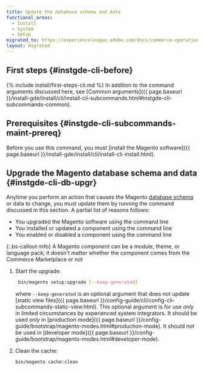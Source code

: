 ```yaml
---
title: Update the database schema and data
functional_areas:
  - Install
  - System
  - Setup
migrated_to: https://experienceleague.adobe.com/docs/commerce-operations/installation-guide/tutorials/database-upgrade.html
layout: migrated
---
```


## First steps {#instgde-cli-before}
{% include install/first-steps-cli.md %}
In addition to the command arguments discussed here, see [Common arguments]({{ page.baseurl }}/install-gde/install/cli/install-cli-subcommands.html#instgde-cli-subcommands-common).

## Prerequisites {#instgde-cli-subcommands-maint-prereq}

Before you use this command, you must [install the Magento software]({{ page.baseurl }}/install-gde/install/cli/install-cli-install.html).

## Upgrade the Magento database schema and data {#instgde-cli-db-upgr}

Anytime you perform an action that causes the Magento [database schema](https://glossary.magento.com/database-schema) or data to change, you must update them by running the command discussed in this section. A partial list of reasons follows:

*  You upgraded the Magento software using the command line
*  You installed or updated a component using the command line
*  You enabled or disabled a component using the command line

{:.bs-callout-info}
A Magento *component* can be a module, theme, or language pack; it doesn't matter whether the component comes from the Commerce Marketplace or not

1. Start the upgrade:

   ```bash
    bin/magento setup:upgrade [--keep-generated]
    ```

    where `--keep-generated` is an optional argument that does not update [static view files]({{ page.baseurl }}/config-guide/cli/config-cli-subcommands-static-view.html). This optional argument is for use *only* in limited circumstances by experienced system integrators. It should be used *only* in [production mode]({{ page.baseurl }}/config-guide/bootstrap/magento-modes.html#production-mode). It should *not* be used in [developer mode]({{ page.baseurl }}/config-guide/bootstrap/magento-modes.html#developer-mode).

1. Clean the cache:

   ```bash
   bin/magento cache:clean
   ```
